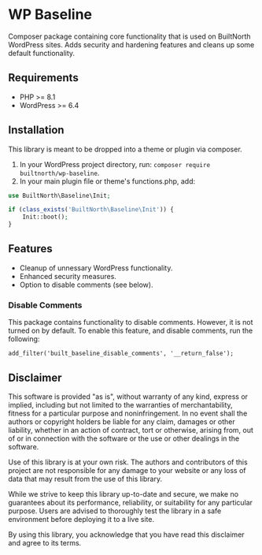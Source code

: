 # WP Baseline

Composer package containing core functionality that is used on BuiltNorth WordPress sites. Adds security and hardening features and cleans up some default functionality.

## Requirements

-   PHP >= 8.1
-   WordPress >= 6.4

## Installation

This library is meant to be dropped into a theme or plugin via composer.

1. In your WordPress project directory, run: `composer require builtnorth/wp-baseline`.
2. In your main plugin file or theme's functions.php, add:

```php
use BuiltNorth\Baseline\Init;

if (class_exists('BuiltNorth\Baseline\Init')) {
    Init::boot();
}
```

## Features

-   Cleanup of unnessary WordPress functionality.
-   Enhanced security measures.
-   Option to disable comments (see below).

### Disable Comments

This package contains functionality to disable comments. However, it is not turned on by default. To enable this feature, and disable comments, run the following:

```
add_filter('built_baseline_disable_comments', '__return_false');
```

## Disclaimer

This software is provided "as is", without warranty of any kind, express or implied, including but not limited to the warranties of merchantability, fitness for a particular purpose and noninfringement. In no event shall the authors or copyright holders be liable for any claim, damages or other liability, whether in an action of contract, tort or otherwise, arising from, out of or in connection with the software or the use or other dealings in the software.

Use of this library is at your own risk. The authors and contributors of this project are not responsible for any damage to your website or any loss of data that may result from the use of this library.

While we strive to keep this library up-to-date and secure, we make no guarantees about its performance, reliability, or suitability for any particular purpose. Users are advised to thoroughly test the library in a safe environment before deploying it to a live site.

By using this library, you acknowledge that you have read this disclaimer and agree to its terms.

```

```
